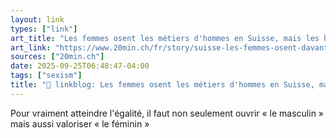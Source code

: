 ```yaml
---
layout: link
types: ["link"]
art_title: "Les femmes osent les métiers d'hommes en Suisse, mais les hommes hésitent"
art_link: "https://www.20min.ch/fr/story/suisse-les-femmes-osent-davantage-les-metiers-d-hommes-pas-l-inverse-103421907"
sources: ["20min.ch"]
date: 2025-09-25T06:48:47-04:00
tags: ["sexism"]
title: "🔗 linkblog: Les femmes osent les métiers d'hommes en Suisse, mais les hommes hésitent"
---
```

Pour vraiment atteindre l'égalité, il faut non seulement ouvrir « le masculin » mais aussi valoriser « le féminin »